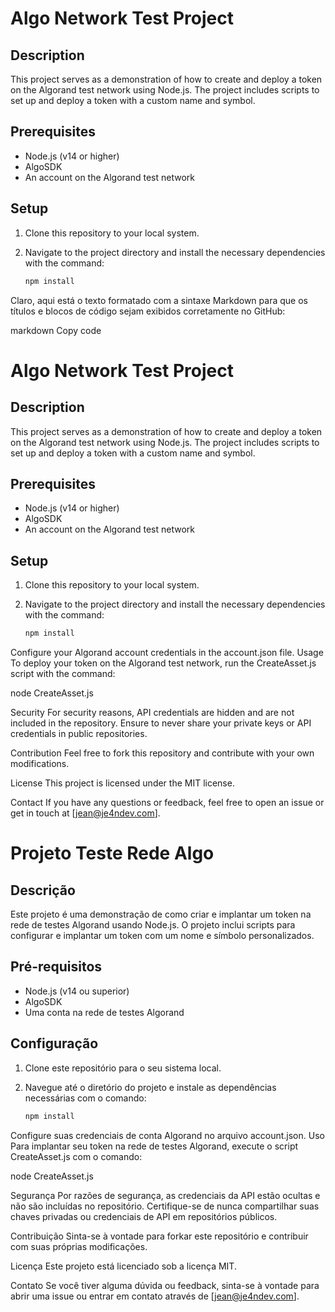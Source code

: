 # Algo Network Test Project

## Description

This project serves as a demonstration of how to create and deploy a token on the Algorand test network using Node.js. The project includes scripts to set up and deploy a token with a custom name and symbol.

## Prerequisites

- Node.js (v14 or higher)
- AlgoSDK
- An account on the Algorand test network

## Setup

1. Clone this repository to your local system.
2. Navigate to the project directory and install the necessary dependencies with the command:

   ```sh
   npm install

Claro, aqui está o texto formatado com a sintaxe Markdown para que os títulos e blocos de código sejam exibidos corretamente no GitHub:

markdown
Copy code
# Algo Network Test Project

## Description

This project serves as a demonstration of how to create and deploy a token on the Algorand test network using Node.js. The project includes scripts to set up and deploy a token with a custom name and symbol.

## Prerequisites

- Node.js (v14 or higher)
- AlgoSDK
- An account on the Algorand test network

## Setup

1. Clone this repository to your local system.
2. Navigate to the project directory and install the necessary dependencies with the command:

   ```sh
   npm install
   
Configure your Algorand account credentials in the account.json file.
Usage
To deploy your token on the Algorand test network, run the CreateAsset.js script with the command:

node CreateAsset.js

Security
For security reasons, API credentials are hidden and are not included in the repository. Ensure to never share your private keys or API credentials in public repositories.

Contribution
Feel free to fork this repository and contribute with your own modifications.

License
This project is licensed under the MIT license.

Contact
If you have any questions or feedback, feel free to open an issue or get in touch at [jean@je4ndev.com].




# Projeto Teste Rede Algo

## Descrição

Este projeto é uma demonstração de como criar e implantar um token na rede de testes Algorand usando Node.js. O projeto inclui scripts para configurar e implantar um token com um nome e símbolo personalizados.

## Pré-requisitos

- Node.js (v14 ou superior)
- AlgoSDK
- Uma conta na rede de testes Algorand

## Configuração

1. Clone este repositório para o seu sistema local.
2. Navegue até o diretório do projeto e instale as dependências necessárias com o comando:

   ```sh
   npm install
Configure suas credenciais de conta Algorand no arquivo account.json.
Uso
Para implantar seu token na rede de testes Algorand, execute o script CreateAsset.js com o comando:

node CreateAsset.js

Segurança
Por razões de segurança, as credenciais da API estão ocultas e não são incluídas no repositório. Certifique-se de nunca compartilhar suas chaves privadas ou credenciais de API em repositórios públicos.

Contribuição
Sinta-se à vontade para forkar este repositório e contribuir com suas próprias modificações.

Licença
Este projeto está licenciado sob a licença MIT.

Contato
Se você tiver alguma dúvida ou feedback, sinta-se à vontade para abrir uma issue ou entrar em contato através de [jean@je4ndev.com].
